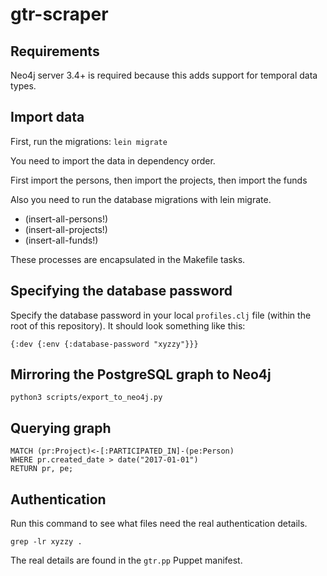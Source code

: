 # gtr-scraper

## Requirements

Neo4j server 3.4+ is required because this adds support for temporal data types.

## Import data

First, run the migrations: `lein migrate`

You need to import the data in dependency order.

First import the persons, then import the projects, then import the funds

Also you need to run the database migrations with lein migrate.

* (insert-all-persons!)
* (insert-all-projects!)
* (insert-all-funds!)

These processes are encapsulated in the Makefile tasks.

## Specifying the database password

Specify the database password in your local `profiles.clj` file (within the root
of this repository).  It should look something like this:

    {:dev {:env {:database-password "xyzzy"}}}

## Mirroring the PostgreSQL graph to Neo4j

    python3 scripts/export_to_neo4j.py

## Querying graph

    MATCH (pr:Project)<-[:PARTICIPATED_IN]-(pe:Person)
    WHERE pr.created_date > date("2017-01-01")
    RETURN pr, pe;

## Authentication

Run this command to see what files need the real authentication details.

    grep -lr xyzzy .

The real details are found in the `gtr.pp` Puppet manifest.
